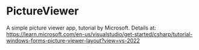 # PictureViewer

A simple picture viewer app, tutorial by Microsoft.
Details at: https://learn.microsoft.com/en-us/visualstudio/get-started/csharp/tutorial-windows-forms-picture-viewer-layout?view=vs-2022
